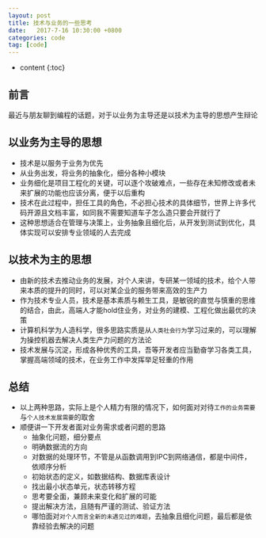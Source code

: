 ```yaml
---
layout: post
title: 技术与业务的一些思考
date:   2017-7-16 10:30:00 +0800
categories: code 
tag: [code]
---
```


* content
{:toc}
 
## 前言

最近与朋友聊到编程的话题，对于以业务为主导还是以技术为主导的思想产生辩论

## 以业务为主导的思想

- 技术是以服务于业务为优先
- 从业务出发，将业务的抽象化，细分各种小模块
- 业务细化是项目工程化的关键，可以逐个攻破难点，一些存在未知修改或者未来扩展的功能也应该分离，便于以后重构
- 技术在此过程中，担任工具的角色，不必担心技术的具体细节，世界上许多代码开源且文档丰富，如同我不需要知道车子怎么造只要会开就行了
- 这种思想适合在管理与决策上，业务抽象且细化后，从开发到测试到优化，具体实现可以安排专业领域的人去完成

## 以技术为主的思想

- 由新的技术去推动业务的发展，对个人来讲，专研某一领域的技术，给个人带来本质的提升的同时，可以对某企业的服务带来高效的生产力
- 作为技术专业人员，技术是基本素质与赖生工具，是敏锐的直觉与慎重的思维的结合，由此，高端人才能hold住业务，对业务的建模、工程化做出最优的决策
- 计算机科学为人造科学，很多思路实质是从`人类社会行为`学习过来的，可以理解为操控机器去解决人类生产力问题的方法论
- 技术发展与沉淀，形成各种优秀的工具，吾等开发者应当勤奋学习各类工具，掌握高端领域的技术，在业务工作中发挥举足轻重的作用

## 总结

- 以上两种思路，实际上是个人精力有限的情况下，如何面对对待`工作的业务需要`与`个人技术发展需要`的取舍
- 顺便讲一下开发者面对业务需求或者问题的思路
    + 抽象化问题，细分要点
    + 明确数据流的方向
    + 对数据的处理环节，不管是从函数调用到IPC到网络通信，都是中间件，依顺序分析
    + 初始状态的定义，如数据结构、数据库表设计
    + 找出最小状态单元，状态转移方程
    + 思考要全面，兼顾未来变化和扩展的可能
    + 提出解决方法，且随有严谨的测试、验证方法
    + 哪怕面对`对个人而言全新的未遇见过的难题`，去抽象且细化问题，最后都是依靠经验去解决的问题
